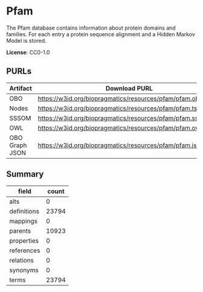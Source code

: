 # Pfam

The Pfam database contains information about protein domains and families. For each entry a protein sequence alignment and a Hidden Markov Model is stored.

**License**: CC0-1.0

## PURLs

| Artifact       | Download PURL                                                | Versioned Download PURL                                           |
|----------------|--------------------------------------------------------------|-------------------------------------------------------------------|
| OBO            | https://w3id.org/biopragmatics/resources/pfam/pfam.obo       | https://w3id.org/biopragmatics/resources/pfam/37.1/pfam.obo       |
| Nodes          | https://w3id.org/biopragmatics/resources/pfam/pfam.tsv       | https://w3id.org/biopragmatics/resources/pfam/37.1/pfam.tsv       |
| SSSOM          | https://w3id.org/biopragmatics/resources/pfam/pfam.sssom.tsv | https://w3id.org/biopragmatics/resources/pfam/37.1/pfam.sssom.tsv |
| OWL            | https://w3id.org/biopragmatics/resources/pfam/pfam.owl       | https://w3id.org/biopragmatics/resources/pfam/37.1/pfam.owl       |
| OBO Graph JSON | https://w3id.org/biopragmatics/resources/pfam/pfam.json      | https://w3id.org/biopragmatics/resources/pfam/37.1/pfam.json      |

## Summary

| field       |   count |
|-------------|---------|
| alts        |       0 |
| definitions |   23794 |
| mappings    |       0 |
| parents     |   10923 |
| properties  |       0 |
| references  |       0 |
| relations   |       0 |
| synonyms    |       0 |
| terms       |   23794 |
